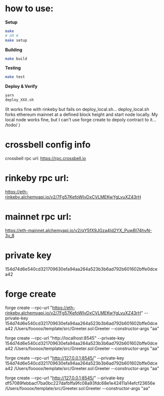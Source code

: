 # how to use:

**Setup**
```bash
make
# OR #
make setup
```

**Building**
```bash
make build
```

**Testing**
```bash
make test
```

**Deploy & Verify**
```bash
yarn
deploy_XXX.sh
```
(It works fine with rinkeby but fails on deploy_local.sh...
deploy_local.sh forks ethereum mainnet at a defined block height and start node locally.
My local node works fine, but I can't use forge create to depoly contract to it...
/todo/
)

# crossbell config info
crossbell rpc url: https://rpc.crossbell.io

# rinkeby rpc url:
https://eth-rinkeby.alchemyapi.io/v2/7Fg57KefoWIvDxCVLMEKwYgLvuXZ43rH

# mainnet rpc url:
https://eth-mainnet.alchemyapi.io/v2/qY5fX9JGza4Id2YX_PuwBl74hvN-3v_8

# private key 
154d74d6e540cd321709630efa94aa264a523b3b6ad792b601602bffe0dcea42

# forge create 
forge create --rpc-url "https://eth-rinkeby.alchemyapi.io/v2/7Fg57KefoWIvDxCVLMEKwYgLvuXZ43rH" --private-key 154d74d6e540cd321709630efa94aa264a523b3b6ad792b601602bffe0dcea42 /Users/foooox/template/src/Greeter.sol:Greeter --constructor-args "aa"

forge create --rpc-url "http://localhost:8545" --private-key 154d74d6e540cd321709630efa94aa264a523b3b6ad792b601602bffe0dcea42 /Users/foooox/template/src/Greeter.sol:Greeter --constructor-args "aa"

forge create --rpc-url "http://127.0.0.1:8545/" --private-key 154d74d6e540cd321709630efa94aa264a523b3b6ad792b601602bffe0dcea42 /Users/foooox/template/src/Greeter.sol:Greeter --constructor-args "aa"

forge create --rpc-url "http://127.0.0.1:8545/" --private-key df57089febbacf7ba0bc227dafbffa9fc08a93fdc68e1e42411a14efcf23656e /Users/foooox/template/src/Greeter.sol:Greeter --constructor-args "aa"
